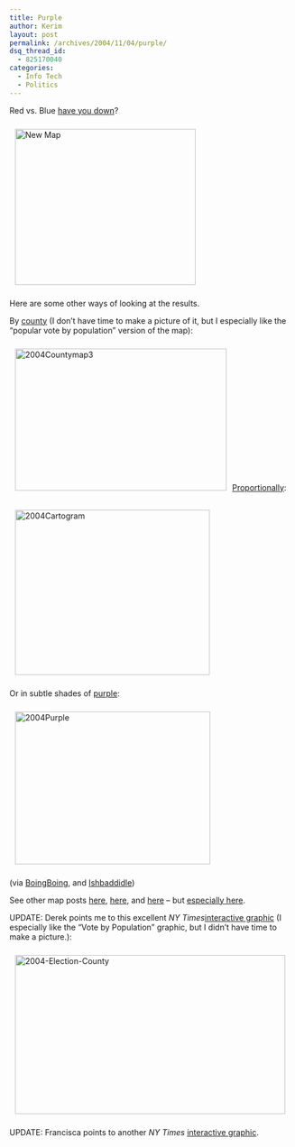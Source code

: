 ```yaml
---
title: Purple
author: Kerim
layout: post
permalink: /archives/2004/11/04/purple/
dsq_thread_id:
  - 825170040
categories:
  - Info Tech
  - Politics
---
```

Red vs. Blue <a href="http://idisk.mac.com/glwebb-public/new_map.jpg" onclick="_gaq.push(['_trackEvent', 'outbound-article', 'http://idisk.mac.com/glwebb-public/new_map.jpg', 'have you down']);" >have you down</a>?

<a href="http://idisk.mac.com/glwebb-public/new_map.jpg" onclick="_gaq.push(['_trackEvent', 'outbound-article', 'http://idisk.mac.com/glwebb-public/new_map.jpg', '']);" ><img src="http://test.oxus.net/images/new_map.jpg" height="277" width="320" border="0" hspace="10" vspace="10" alt="New Map" title="New Map" /></a>

Here are some other ways of looking at the results.

By <a href="http://www.usatoday.com/news/politicselections/vote2004/countymap.htm" onclick="_gaq.push(['_trackEvent', 'outbound-article', 'http://www.usatoday.com/news/politicselections/vote2004/countymap.htm', 'county']);" >county</a> (I don&#8217;t have time to make a picture of it, but I especially like the &#8220;popular vote by population&#8221; version of the map):

<a href="http://www.usatoday.com/news/politicselections/vote2004/countymap.htm" onclick="_gaq.push(['_trackEvent', 'outbound-article', 'http://www.usatoday.com/news/politicselections/vote2004/countymap.htm', '']);" ><img src="http://test.oxus.net/images/2004countymap3.gif" height="252" width="375" border="0" hspace="10" vspace="10" alt="2004Countymap3" title="2004Countymap3" /></a><a href="http://www.triptronix.net/ishbadiddle/images/2004cartogram.jpg" onclick="_gaq.push(['_trackEvent', 'outbound-article', 'http://www.triptronix.net/ishbadiddle/images/2004cartogram.jpg', 'Proportionally']);" >Proportionally</a>:

<a href="http://www.triptronix.net/ishbadiddle/images/2004cartogram.jpg" onclick="_gaq.push(['_trackEvent', 'outbound-article', 'http://www.triptronix.net/ishbadiddle/images/2004cartogram.jpg', '']);" ><img src="http://test.oxus.net/images/2004cartogram.jpg" height="293" width="345" border="0" hspace="10" vspace="10" alt="2004Cartogram" title="2004Cartogram" /></a>

Or in subtle shades of <a href="http://www.boingboing.net/images/Purple-USA.jpg" onclick="_gaq.push(['_trackEvent', 'outbound-article', 'http://www.boingboing.net/images/Purple-USA.jpg', 'purple']);" >purple</a>:

<a href="http://www.boingboing.net/images/Purple-USA.jpg" onclick="_gaq.push(['_trackEvent', 'outbound-article', 'http://www.boingboing.net/images/Purple-USA.jpg', '']);" ><img src="http://test.oxus.net/images/2004purple.jpg" height="271" width="346" border="0" hspace="10" vspace="10" alt="2004Purple" title="2004Purple" /></a>

(via <a href="http://www.boingboing.net/2004/11/03/purple_haze.html" onclick="_gaq.push(['_trackEvent', 'outbound-article', 'http://www.boingboing.net/2004/11/03/purple_haze.html', 'BoingBoing']);" >BoingBoing</a>, and <a href="http://www.triptronix.net/ishbadiddle/" onclick="_gaq.push(['_trackEvent', 'outbound-article', 'http://www.triptronix.net/ishbadiddle/', 'Ishbaddidle']);" >Ishbaddidle</a>)

See other map posts <a href="http://test.oxus.net/archives/2004/09/13/three-americas/" onclick="_gaq.push(['_trackEvent', 'outbound-article', 'http://test.oxus.net/archives/2004/09/13/three-americas/', 'here']);" >here</a>, <a href="http://test.oxus.net/archives/2004/08/09/proportion/" onclick="_gaq.push(['_trackEvent', 'outbound-article', 'http://test.oxus.net/archives/2004/08/09/proportion/', 'here']);" >here</a>, and <a href="http://test.oxus.net/archives/2004/05/28/pop/" onclick="_gaq.push(['_trackEvent', 'outbound-article', 'http://test.oxus.net/archives/2004/05/28/pop/', 'here']);" >here</a> &#8211; but <a href="http://test.oxus.net/archives/2004/01/24/maps/" onclick="_gaq.push(['_trackEvent', 'outbound-article', 'http://test.oxus.net/archives/2004/01/24/maps/', 'especially here']);" >especially here</a>.

UPDATE: Derek points me to this excellent *NY Times*<a href="http://www.nytimes.com/packages/khtml/2004/11/03/politics/20041103_px_ELECT_FEATURE.html" onclick="_gaq.push(['_trackEvent', 'outbound-article', 'http://www.nytimes.com/packages/khtml/2004/11/03/politics/20041103_px_ELECT_FEATURE.html', 'interactive graphic']);" >interactive graphic</a> (I especially like the &#8220;Vote by Population&#8221; graphic, but I didn&#8217;t have time to make a picture.):

<a href="http://www.nytimes.com/packages/khtml/2004/11/03/politics/20041103_px_ELECT_FEATURE.html" onclick="_gaq.push(['_trackEvent', 'outbound-article', 'http://www.nytimes.com/packages/khtml/2004/11/03/politics/20041103_px_ELECT_FEATURE.html', '']);" ><img src="http://test.oxus.net/images/2004-election-county.jpg" height="282" width="479" border="0" hspace="10" vspace="10" alt="2004-Election-County" title="2004-Election-County" /></a>

UPDATE: Francisca points to another *NY Times* <a href="http://www.nytimes.com/packages/html/politics/2004_ELECTIONRESULTS_GRAPHIC/" onclick="_gaq.push(['_trackEvent', 'outbound-article', 'http://www.nytimes.com/packages/html/politics/2004_ELECTIONRESULTS_GRAPHIC/', 'interactive graphic']);" >interactive graphic</a>.

